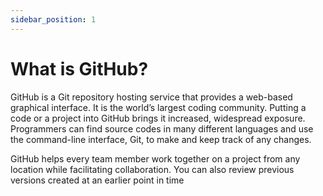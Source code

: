 ```yaml
---
sidebar_position: 1
---
```


# What is GitHub?
GitHub is a Git repository hosting service that provides a web-based graphical interface. It is the world’s largest coding community. Putting a code or a project into GitHub brings it increased, widespread exposure. Programmers can find source codes in many different languages and use the command-line interface, Git, to make and keep track of any changes.

GitHub helps every team member work together on a project from any location while facilitating collaboration. You can also review previous versions created at an earlier point in time